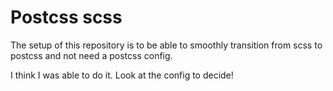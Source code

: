 # Postcss scss

The setup of this repository is to be able to smoothly transition from scss to postcss and not need a postcss config. 

I think I was able to do it. Look at the config to decide! 
